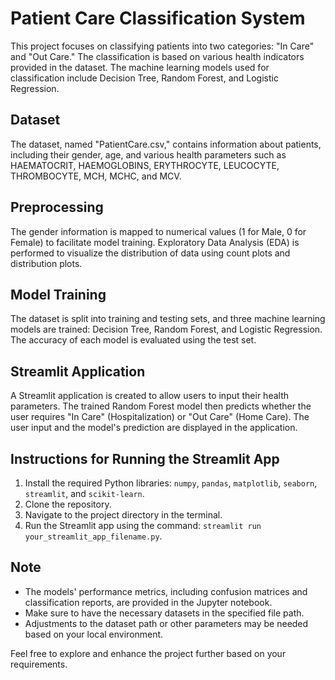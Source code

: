 # Patient Care Classification System

This project focuses on classifying patients into two categories: "In Care" and "Out Care." The classification is based on various health indicators provided in the dataset. The machine learning models used for classification include Decision Tree, Random Forest, and Logistic Regression.


## Dataset
The dataset, named "PatientCare.csv," contains information about patients, including their gender, age, and various health parameters such as HAEMATOCRIT, HAEMOGLOBINS, ERYTHROCYTE, LEUCOCYTE, THROMBOCYTE, MCH, MCHC, and MCV.

## Preprocessing
The gender information is mapped to numerical values (1 for Male, 0 for Female) to facilitate model training. Exploratory Data Analysis (EDA) is performed to visualize the distribution of data using count plots and distribution plots.

## Model Training
The dataset is split into training and testing sets, and three machine learning models are trained: Decision Tree, Random Forest, and Logistic Regression. The accuracy of each model is evaluated using the test set.

## Streamlit Application
A Streamlit application is created to allow users to input their health parameters. The trained Random Forest model then predicts whether the user requires "In Care" (Hospitalization) or "Out Care" (Home Care). The user input and the model's prediction are displayed in the application.

## Instructions for Running the Streamlit App
1. Install the required Python libraries: `numpy`, `pandas`, `matplotlib`, `seaborn`, `streamlit`, and `scikit-learn`.
2. Clone the repository.
3. Navigate to the project directory in the terminal.
4. Run the Streamlit app using the command: `streamlit run your_streamlit_app_filename.py`.

## Note
- The models' performance metrics, including confusion matrices and classification reports, are provided in the Jupyter notebook.
- Make sure to have the necessary datasets in the specified file path.
- Adjustments to the dataset path or other parameters may be needed based on your local environment.

Feel free to explore and enhance the project further based on your requirements.


